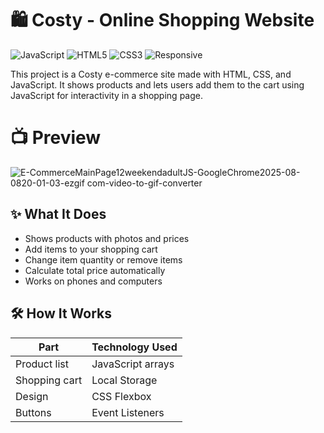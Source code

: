 # 🛍️ Costy - Online Shopping Website

![JavaScript](https://img.shields.io/badge/JavaScript-ES6-yellow)
![HTML5](https://img.shields.io/badge/HTML-Structure-orange)
![CSS3](https://img.shields.io/badge/CSS-Styling-blue)
![Responsive](https://img.shields.io/badge/Mobile-Friendly-green)

This project is a Costy e-commerce site made with HTML, CSS, and JavaScript.
It shows products and lets users add them to the cart using JavaScript for interactivity in a shopping page.

# 📺 Preview 
![E-CommerceMainPage12weekendadultJS-GoogleChrome2025-08-0820-01-03-ezgif com-video-to-gif-converter](https://github.com/user-attachments/assets/9ec18043-ef6e-4104-8d63-5cd5d207a6aa)


## ✨ What It Does
- Shows products with photos and prices
- Add items to your shopping cart
- Change item quantity or remove items
- Calculate total price automatically
- Works on phones and computers

## 🛠️ How It Works
| Part | Technology Used |
|------|-----------------|
| Product list | JavaScript arrays |
| Shopping cart | Local Storage |
| Design | CSS Flexbox |
| Buttons | Event Listeners |

